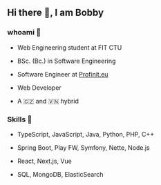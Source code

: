 ## Hi there 👋, I am Bobby

### whoami 👦

- Web Engineering student at FIT CTU
  
- BSc. (Bc.) in Software Engineering
  
- Software Engineer at [Profinit.eu](https://profinit.eu/)
  
- Web Developer

- A 🇨🇿 and 🇻🇳 hybrid

### Skills 📜

- TypeScript, JavaScript, Java, Python, PHP, C++
  
- Spring Boot, Play FW, Symfony, Nette, Node.js

- React, Next.js, Vue
  
- SQL, MongoDB, ElasticSearch
